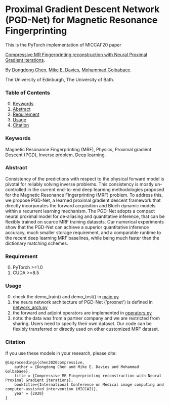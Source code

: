 # Proximal Gradient Descent Network (PGD-Net) for Magnetic Resonance Fingerprinting
This is the PyTorch implementation of MICCAI'20 paper

[Compressive MR Fingerprinting reconstruction with Neural Proximal Gradient iterations](https://arxiv.org/pdf/2006.15271.pdf).

By [Dongdong Chen](http://dongdongchen.com), [Mike E. Davies](https://scholar.google.co.uk/citations?user=dwmfR3oAAAAJ&hl=en), [Mohammad Golbabaee](https://mgolbabaee.wordpress.com/).

The University of Edinburgh, The University of Bath.

### Table of Contents
0. [Keywords](#Keywords)
0. [Abstract](#Abstract)
0. [Requirement](#Requirement)
0. [Usage](#Usage)
0. [Citation](#citation)

### Keywords

Magnetic Resonance Fingerprinting (MRF), Physics, Proximal gradient Descent (PGD), Inverse problem, Deep learning.

### Abstract

Consistency of the predictions with respect to the physical forward model is pivotal for reliably solving inverse problems. This consistency is mostly un-controlled in the current end-to-end deep learning methodologies proposed for the Magnetic Resonance Fingerprinting (MRF) problem. To address this, we propose PGD-Net, a learned proximal gradient descent framework that directly incorporates the forward acquisition and Bloch dynamic models within a recurrent learning mechanism. The PGD-Net adopts a compact neural proximal model for de-aliasing and quantitative inference, that can be flexibly trained on scarce MRF training datasets. Our numerical experiments show that the PGD-Net can achieve a superior quantitative inference accuracy, much smaller storage requirement, and a comparable runtime to the recent deep learning MRF baselines, while being much faster than the dictionary matching schemes.

### Requirement
0. PyTorch >=1.0
0. CUDA >=8.5

### Usage
0. check the demo_train() and demo_test() in [main.py](https://github.com/edongdongchen/PGD-Net/blob/master/main.py)
0. the neura network architecture of PGD-Net ('proxnet') is defined in [network_arch.py](https://github.com/edongdongchen/PGD-Net/blob/master/network_arch.py)
0. the forward and adjoint operators are implemented in [operators.py](https://github.com/edongdongchen/PGD-Net/blob/master/operators.py)
0. note: the data was from a partner company and we are restricted from sharing. Users need to specify their own dataset. Our code can be flexibly transferred or directly used on other customized MRF dataset.

### Citation

If you use these models in your research, please cite:

	@inproceedings{chen2020compressive,
		author = {Dongdong Chen and Mike E. Davies and Mohammad Golbabaee},
		title = {Compressive MR Fingerprinting reconstruction with Neural Proximal Gradient iterations},
		booktitle={International Conference on Medical image computing and computer-assisted intervention (MICCAI)},
		year = {2020}
	}

